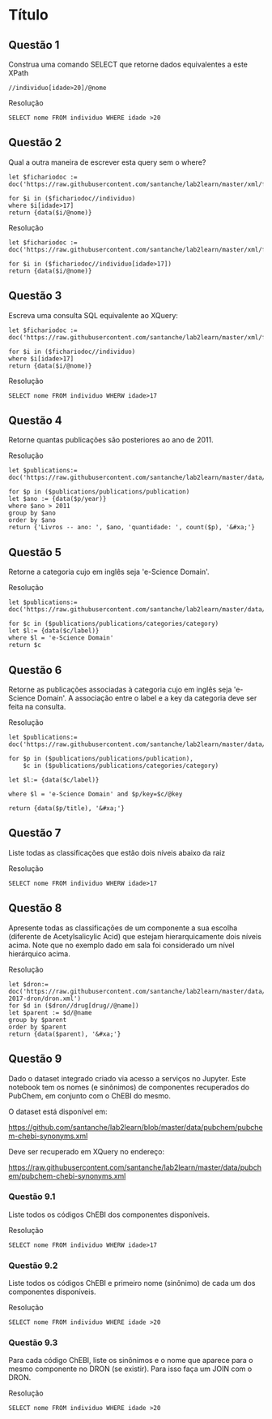 # Título

## Questão 1

Construa uma comando SELECT que retorne dados equivalentes a este XPath
```
//individuo[idade>20]/@nome
```

Resolução
```
SELECT nome FROM individuo WHERE idade >20
```

## Questão 2

Qual a outra maneira de escrever esta query sem o where?

```
let $fichariodoc := doc('https://raw.githubusercontent.com/santanche/lab2learn/master/xml/fichario.xml')
 
for $i in ($fichariodoc//individuo)
where $i[idade>17]
return {data($i/@nome)}
```
 
Resolução
 ```
let $fichariodoc := doc('https://raw.githubusercontent.com/santanche/lab2learn/master/xml/fichario.xml')
 
for $i in ($fichariodoc//individuo[idade>17])
return {data($i/@nome)}
 ```
 
## Questão 3

Escreva uma consulta SQL equivalente ao XQuery:

```
let $fichariodoc := doc('https://raw.githubusercontent.com/santanche/lab2learn/master/xml/fichario.xml')

for $i in ($fichariodoc//individuo)
where $i[idade>17]
return {data($i/@nome)}
```

Resolução
 
```
SELECT nome FROM individuo WHERW idade>17
```

## Questão 4

Retorne quantas publicações são posteriores ao ano de 2011.

Resolução
```
let $publications:= doc('https://raw.githubusercontent.com/santanche/lab2learn/master/data/publications/publications.xml')

for $p in ($publications/publications/publication)
let $ano := {data($p/year)}
where $ano > 2011
group by $ano
order by $ano
return {'Livros -- ano: ', $ano, 'quantidade: ', count($p), '&#xa;'}
```

## Questão 5

Retorne a categoria cujo <label> em inglês seja 'e-Science Domain'.

Resolução
```
let $publications:= doc('https://raw.githubusercontent.com/santanche/lab2learn/master/data/publications/publications.xml')

for $c in ($publications/publications/categories/category)
let $l:= {data($c/label)}
where $l = 'e-Science Domain'
return $c
```

## Questão 6

Retorne as publicações associadas à categoria cujo <label> em inglês seja 'e-Science Domain'. A associação entre o label e a key da categoria deve ser feita na consulta.

Resolução
```
let $publications:= doc('https://raw.githubusercontent.com/santanche/lab2learn/master/data/publications/publications.xml')

for $p in ($publications/publications/publication),
    $c in ($publications/publications/categories/category)

let $l:= {data($c/label)}

where $l = 'e-Science Domain' and $p/key=$c/@key

return {data($p/title), '&#xa;'}
```

## Questão 7

Liste todas as classificações que estão dois níveis abaixo da raiz

Resolução
 
```
SELECT nome FROM individuo WHERW idade>17
```

## Questão 8

Apresente todas as classificações de um componente a sua escolha (diferente de Acetylsalicylic Acid) que estejam hierarquicamente dois níveis acima. Note que no exemplo dado em sala foi considerado um nível hierárquico acima.

Resolução
 
```
let $dron:= doc('https://raw.githubusercontent.com/santanche/lab2learn/master/data/faers-2017-dron/dron.xml')
for $d in ($dron//drug[drug//@name])
let $parent := $d/@name
group by $parent
order by $parent
return {data($parent), '&#xa;'}
```

## Questão 9

Dado o dataset integrado criado via acesso a serviços no Jupyter. Este notebook tem os nomes (e sinônimos) de componentes recuperados do PubChem, em conjunto com o ChEBI do mesmo.

O dataset está disponível em:

https://github.com/santanche/lab2learn/blob/master/data/pubchem/pubchem-chebi-synonyms.xml

Deve ser recuperado em XQuery no endereço:

https://raw.githubusercontent.com/santanche/lab2learn/master/data/pubchem/pubchem-chebi-synonyms.xml

### Questão 9.1

Liste todos os códigos ChEBI dos componentes disponíveis.

Resolução
 
```
SELECT nome FROM individuo WHERW idade>17
```

### Questão 9.2
Liste todos os códigos ChEBI e primeiro nome (sinônimo) de cada um dos componentes disponíveis.

Resolução
```
SELECT nome FROM individuo WHERE idade >20
```

### Questão 9.3
Para cada código ChEBI, liste os sinônimos e o nome que aparece para o mesmo componente no DRON (se existir). Para isso faça um JOIN com o DRON.

Resolução
```
SELECT nome FROM individuo WHERE idade >20
```
